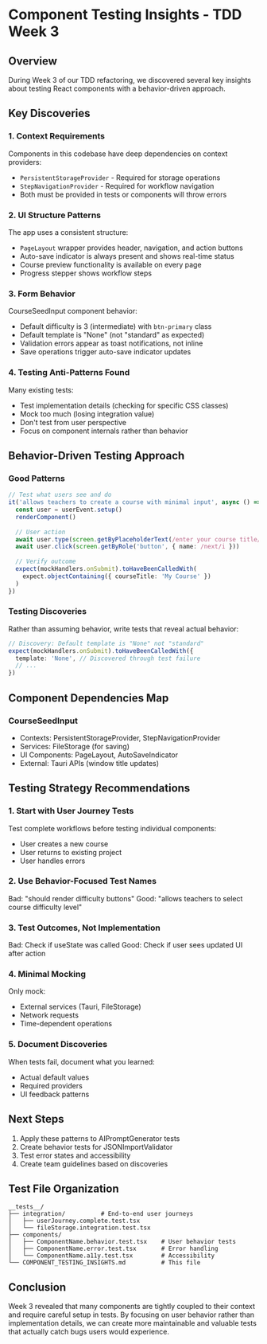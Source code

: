 # Component Testing Insights - TDD Week 3

## Overview
During Week 3 of our TDD refactoring, we discovered several key insights about testing React components with a behavior-driven approach.

## Key Discoveries

### 1. Context Requirements
Components in this codebase have deep dependencies on context providers:
- `PersistentStorageProvider` - Required for storage operations
- `StepNavigationProvider` - Required for workflow navigation
- Both must be provided in tests or components will throw errors

### 2. UI Structure Patterns
The app uses a consistent structure:
- `PageLayout` wrapper provides header, navigation, and action buttons
- Auto-save indicator is always present and shows real-time status
- Course preview functionality is available on every page
- Progress stepper shows workflow steps

### 3. Form Behavior
CourseSeedInput component behavior:
- Default difficulty is 3 (intermediate) with `btn-primary` class
- Default template is "None" (not "standard" as expected)
- Validation errors appear as toast notifications, not inline
- Save operations trigger auto-save indicator updates

### 4. Testing Anti-Patterns Found
Many existing tests:
- Test implementation details (checking for specific CSS classes)
- Mock too much (losing integration value)
- Don't test from user perspective
- Focus on component internals rather than behavior

## Behavior-Driven Testing Approach

### Good Patterns
```typescript
// Test what users see and do
it('allows teachers to create a course with minimal input', async () => {
  const user = userEvent.setup()
  renderComponent()
  
  // User action
  await user.type(screen.getByPlaceholderText(/enter your course title/i), 'My Course')
  await user.click(screen.getByRole('button', { name: /next/i }))
  
  // Verify outcome
  expect(mockHandlers.onSubmit).toHaveBeenCalledWith(
    expect.objectContaining({ courseTitle: 'My Course' })
  )
})
```

### Testing Discoveries
Rather than assuming behavior, write tests that reveal actual behavior:
```typescript
// Discovery: Default template is "None" not "standard"
expect(mockHandlers.onSubmit).toHaveBeenCalledWith({
  template: 'None', // Discovered through test failure
  // ...
})
```

## Component Dependencies Map

### CourseSeedInput
- Contexts: PersistentStorageProvider, StepNavigationProvider
- Services: FileStorage (for saving)
- UI Components: PageLayout, AutoSaveIndicator
- External: Tauri APIs (window title updates)

## Testing Strategy Recommendations

### 1. Start with User Journey Tests
Test complete workflows before testing individual components:
- User creates a new course
- User returns to existing project
- User handles errors

### 2. Use Behavior-Focused Test Names
Bad: "should render difficulty buttons"
Good: "allows teachers to select course difficulty level"

### 3. Test Outcomes, Not Implementation
Bad: Check if useState was called
Good: Check if user sees updated UI after action

### 4. Minimal Mocking
Only mock:
- External services (Tauri, FileStorage)
- Network requests
- Time-dependent operations

### 5. Document Discoveries
When tests fail, document what you learned:
- Actual default values
- Required providers
- UI feedback patterns

## Next Steps

1. Apply these patterns to AIPromptGenerator tests
2. Create behavior tests for JSONImportValidator
3. Test error states and accessibility
4. Create team guidelines based on discoveries

## Test File Organization

```
__tests__/
├── integration/          # End-to-end user journeys
│   ├── userJourney.complete.test.tsx
│   └── fileStorage.integration.test.tsx
├── components/          
│   ├── ComponentName.behavior.test.tsx    # User behavior tests
│   ├── ComponentName.error.test.tsx       # Error handling
│   └── ComponentName.a11y.test.tsx        # Accessibility
└── COMPONENT_TESTING_INSIGHTS.md          # This file
```

## Conclusion

Week 3 revealed that many components are tightly coupled to their context and require careful setup in tests. By focusing on user behavior rather than implementation details, we can create more maintainable and valuable tests that actually catch bugs users would experience.